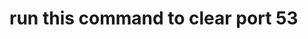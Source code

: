 # run this command to clear port 53

``` bash -c "$(wget -qLO - https://raw.githubusercontent.com/bigbeartechworld/big-bear-scripts/master/disable-dns-service/disable_dns_service.sh)"
```
